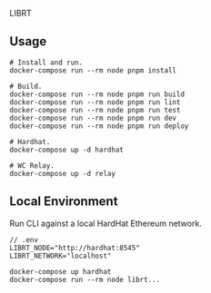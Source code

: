 LIBRT

## Usage

```
# Install and run.
docker-compose run --rm node pnpm install

# Build.
docker-compose run --rm node pnpm run build
docker-compose run --rm node pnpm run lint
docker-compose run --rm node pnpm run test
docker-compose run --rm node pnpm run dev
docker-compose run --rm node pnpm run deploy

# Hardhat.
docker-compose up -d hardhat

# WC Relay.
docker-compose up -d relay
```

## Local Environment

Run CLI against a local HardHat Ethereum network.

```
// .env
LIBRT_NODE="http://hardhat:8545"
LIBRT_NETWORK="localhost"
```

```
docker-compose up hardhat
docker-compose run --rm node librt...
```
